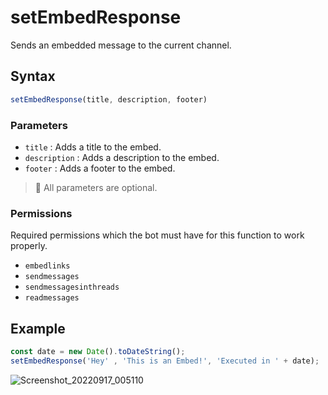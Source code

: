 # setEmbedResponse
Sends an embedded message to the current channel.

## Syntax
```js
setEmbedResponse(title, description, footer)
```

### Parameters
- `title` : Adds a title to the embed.
- `description` : Adds a description to the embed.
- `footer` : Adds a footer to the embed.

> 📌 All parameters are optional.

### Permissions
Required permissions which the bot must have for this function to work properly.
- `embedlinks`
- `sendmessages`
- `sendmessagesinthreads`
- `readmessages`

##  Example
```js
const date = new Date().toDateString();
setEmbedResponse('Hey' , 'This is an Embed!', 'Executed in ' + date);
```

![Screenshot_20220917_005110](https://user-images.githubusercontent.com/95774950/190715616-324db8db-8e68-41db-9daa-73ad0d852fe4.png)
